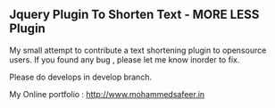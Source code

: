 Jquery Plugin To Shorten Text - MORE LESS Plugin
------------------------------------------------

My small attempt to contribute a text shortening plugin to opensource users.
If you found any bug , please let me know inorder to fix.

Please do develops in develop branch.

My Online portfolio : http://www.mohammedsafeer.in
